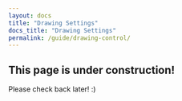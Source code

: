 ```yaml
---
layout: docs
title: "Drawing Settings"
docs_title: "Drawing Settings"
permalink: /guide/drawing-control/
---
```


## This page is under construction!

Please check back later! :)
